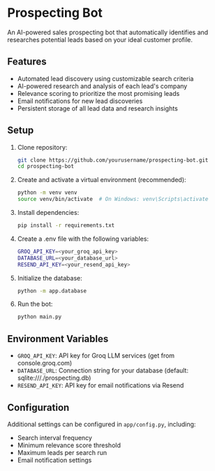 # Prospecting Bot

An AI-powered sales prospecting bot that automatically identifies and researches potential leads based on your ideal customer profile.

## Features

- Automated lead discovery using customizable search criteria
- AI-powered research and analysis of each lead's company
- Relevance scoring to prioritize the most promising leads
- Email notifications for new lead discoveries
- Persistent storage of all lead data and research insights

## Setup

1. Clone repository:
   ```bash
   git clone https://github.com/yourusername/prospecting-bot.git
   cd prospecting-bot
   ```

2. Create and activate a virtual environment (recommended):
   ```bash
   python -m venv venv
   source venv/bin/activate  # On Windows: venv\Scripts\activate
   ```

3. Install dependencies:
   ```bash
   pip install -r requirements.txt
   ```

4. Create a .env file with the following variables:
   ```bash
   GROQ_API_KEY=<your_groq_api_key>
   DATABASE_URL=<your_database_url>
   RESEND_API_KEY=<your_resend_api_key>
   ```

5. Initialize the database:
   ```bash
   python -m app.database
   ```

6. Run the bot:
   ```bash
   python main.py
   ```

## Environment Variables

- `GROQ_API_KEY`: API key for Groq LLM services (get from console.groq.com)
- `DATABASE_URL`: Connection string for your database (default: sqlite:///./prospecting.db)
- `RESEND_API_KEY`: API key for email notifications via Resend

## Configuration

Additional settings can be configured in `app/config.py`, including:

- Search interval frequency
- Minimum relevance score threshold
- Maximum leads per search run
- Email notification settings
